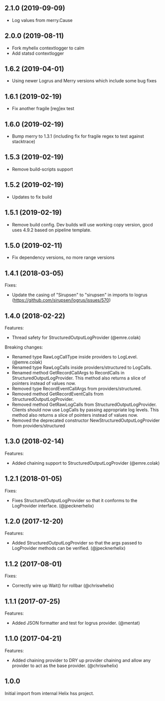 ## 2.1.0 (2019-09-09)
- Log values from merry.Cause

## 2.0.0 (2019-08-11)
- Fork myhelix contextlogger to calm
- Add statsd contextlogger 

## 1.6.2 (2019-04-01)
- Using newer Logrus and Merry versions which include some bug fixes

## 1.6.1 (2019-02-19)
- Fix another fragile [reg]ex test

## 1.6.0 (2019-02-19)
- Bump merry to 1.3.1 (including fix for fragile regex to test against stacktrace)

## 1.5.3 (2019-02-19)
- Remove build-scripts support

## 1.5.2 (2019-02-19)
- Updates to fix build

## 1.5.1 (2019-02-19)
- Remove build config. Dev builds will use working copy version, gocd uses 4.9.2 based on pipeline template.

## 1.5.0 (2019-02-11)
- Fix dependency versions, no more range versions

## 1.4.1 (2018-03-05)
Fixes:
- Update the casing of "Sirupsen" to "sirupsen" in imports to logrus (https://github.com/sirupsen/logrus/issues/570)

## 1.4.0 (2018-02-22)
Features:
- Thread safety for StructuredOutputLogProvider (@emre.colak)

Breaking changes:
- Renamed type RawLogCallType inside providers to LogLevel. (@emre.colak)
- Renamed type RawLogCalls inside providers/structured to LogCalls.
- Renamed method GetRecordCallArgs to RecordCalls in StructuredOutputLogProvider. This method also returns a slice of pointers instead of values now.
- Removed type RecordEventCallArgs from providers/structured.
- Removed method GetRecordEventCalls from StructuredOutputLogProvider.
- Removed method GetRawLogCalls from StructuredOutputLogProvider. Clients should now use LogCalls by passing appropriate log levels. This method also returns a slice of pointers instead of values now.
- Removed the deprecated constructor NewStructuredOutputLogProvider from providers/structured

## 1.3.0 (2018-02-14)
Features:
- Added chaining support to StructuredOutputLogProvider (@emre.colak)

## 1.2.1 (2018-01-05)
Fixes:
- Fixes StructuredOutputLogProvider so that it conforms to the LogProvider interface. (@jpecknerhelix)

## 1.2.0 (2017-12-20)
Features:
- Added StructuredOutputLogProvider so that the args passed to LogProvider methods can be verified. (@jpecknerhelix)

## 1.1.2 (2017-08-01)
Fixes:
- Correctly wire up Wait() for rollbar (@chriswhelix)

## 1.1.1 (2017-07-25)
Features:
- Added JSON formatter and test for logrus provider. (@mentat)

## 1.1.0 (2017-04-21)
Features:
- Added chaining provider to DRY up provider chaining and allow any provider to act as the base provider. (@chriswhelix)

## 1.0.0
Initial import from internal Helix hss project.
